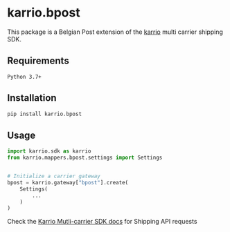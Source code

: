 
# karrio.bpost

This package is a Belgian Post extension of the [karrio](https://pypi.org/project/karrio) multi carrier shipping SDK.

## Requirements

`Python 3.7+`

## Installation

```bash
pip install karrio.bpost
```

## Usage

```python
import karrio.sdk as karrio
from karrio.mappers.bpost.settings import Settings


# Initialize a carrier gateway
bpost = karrio.gateway["bpost"].create(
    Settings(
        ...
    )
)
```

Check the [Karrio Mutli-carrier SDK docs](https://docs.karrio.io) for Shipping API requests
